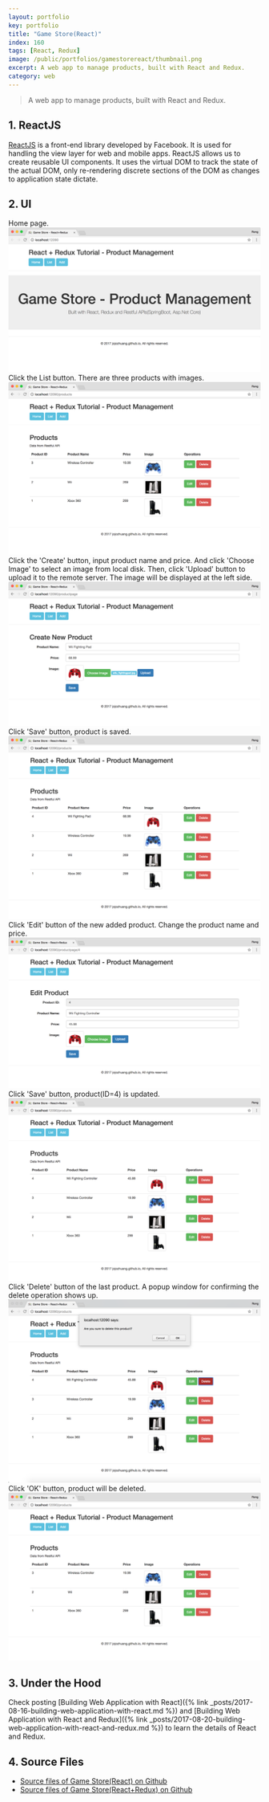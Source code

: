 ```yaml
---
layout: portfolio
key: portfolio
title: "Game Store(React)"
index: 160
tags: [React, Redux]
image: /public/portfolios/gamestorereact/thumbnail.png
excerpt: A web app to manage products, built with React and Redux.
category: web
---
```


> A web app to manage products, built with React and Redux.

## 1. ReactJS
[ReactJS](https://reactjs.org/) is a front-end library developed by Facebook. It is used for handling the view layer for web and mobile apps. ReactJS allows us to create reusable UI components. It uses the virtual DOM to track the state of the actual DOM, only re-rendering discrete sections of the DOM as changes to application state dictate.

## 2. UI
Home page.
![MIME Type](/public/portfolios/gamestorereact/homepage.png)
Click the List button. There are three products with images.
![MIME Type](/public/portfolios/gamestorereact/productlist.png)
Click the 'Create' button, input product name and price. And click 'Choose Image' to select an image from local disk. Then, click 'Upload' button to upload it to the remote server. The image will be displayed at the left side.
![MIME Type](/public/portfolios/gamestorereact/productadd.png)
Click 'Save' button, product is saved.
![MIME Type](/public/portfolios/gamestorereact/productlistafteradd.png)
Click 'Edit' button of the new added product. Change the product name and price.
![MIME Type](/public/portfolios/gamestorereact/productedit.png)
Click 'Save' button, product(ID=4) is updated.
![MIME Type](/public/portfolios/gamestorereact/productlistafteredit.png)
Click 'Delete' button of the last product. A popup window for confirming the delete operation shows up.
![MIME Type](/public/portfolios/gamestorereact/deleteconfirm.png)
Click 'OK' button, product will be deleted.
![MIME Type](/public/portfolios/gamestorereact/productlistafterdel.png)

## 3. Under the Hood
Check posting [Building Web Application with React]({% link _posts/2017-08-16-building-web-application-with-react.md %}) and [Building Web Application with React and Redux]({% link _posts/2017-08-20-building-web-application-with-react-and-redux.md %}) to learn the details of React and Redux.

## 4. Source Files
* [Source files of Game Store(React) on Github](https://github.com/jojozhuang/Tutorials/tree/master/GameStoreReact)
* [Source files of Game Store(React+Redux) on Github](https://github.com/jojozhuang/Tutorials/tree/master/GameStoreReactRedux)

